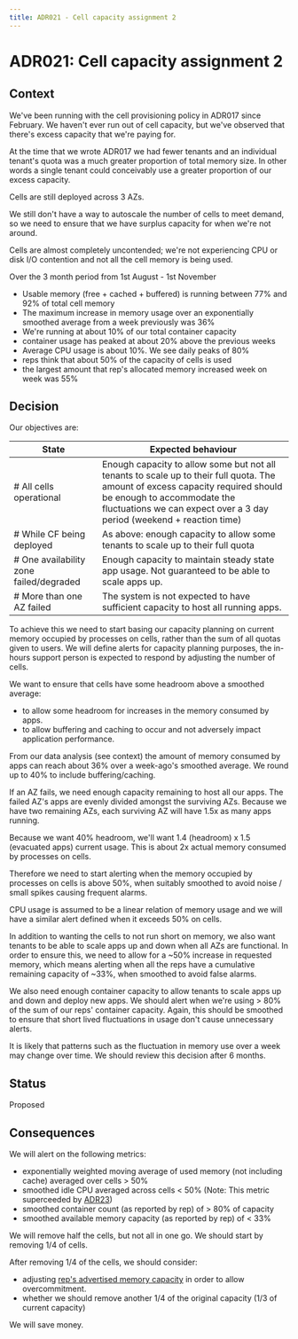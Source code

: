 ```yaml
---
title: ADR021 - Cell capacity assignment 2
---
```


# ADR021: Cell capacity assignment 2

## Context

We've been running with the cell provisioning policy in ADR017 since February.
We haven't ever run out of cell capacity, but we've observed that there's
excess capacity that we're paying for.

At the time that we wrote ADR017 we had fewer tenants and an individual
tenant's quota was a much greater proportion of total memory size. In other
words a single tenant could conceivably use a greater proportion of our excess
capacity.

Cells are still deployed across 3 AZs.

We still don't have a way to autoscale the number of cells to meet demand, so
we need to ensure that we have surplus capacity for when we're not around.

Cells are almost completely uncontended; we're not experiencing CPU or disk I/O
contention and not all the cell memory is being used.

Over the 3 month period from 1st August - 1st November

- Usable memory (free + cached + buffered) is running between 77% and 92% of total cell memory
- The maximum increase in memory usage over an exponentially smoothed average from a week previously was 36%
- We're running at about 10% of our total container capacity
- container usage has peaked at about 20% above the previous weeks
- Average CPU usage is about 10%. We see daily peaks of 80%
- reps think that about 50% of the capacity of cells is used
- the largest amount that rep's allocated memory increased week on week was 55%


## Decision

Our objectives are:

State | Expected behaviour
------|-------------------
# All cells operational | Enough capacity to allow some but not all tenants to scale up to their full quota. The amount of excess capacity required should be enough to accommodate the fluctuations we can expect over a 3 day period (weekend + reaction time)
# While CF being deployed | As above: enough capacity to allow some tenants to scale up to their full quota
# One availability zone failed/degraded | Enough capacity to maintain steady state app usage. Not guaranteed to be able to scale apps up.
# More than one AZ failed | The system is not expected to have sufficient capacity to host all running apps.

To achieve this we need to start basing our capacity planning on current memory
occupied by processes on cells, rather than the sum of all quotas given to
users. We will define alerts for capacity planning purposes, the in-hours
support person is expected to respond by adjusting the number of cells.

We want to ensure that cells have some headroom above a smoothed
average:

- to allow some headroom for increases in the memory consumed by apps.
- to allow buffering and caching to occur and not adversely impact application
  performance.

From our data analysis (see context) the amount of memory consumed by apps
can reach about 36% over a week-ago's smoothed average. We round up to 40% to
include buffering/caching.

If an AZ fails, we need enough capacity remaining to host all our apps. The
failed AZ's apps are evenly divided amongst the surviving AZs. Because we have
two remaining AZs, each surviving AZ will have 1.5x as many apps running.

Because we want 40% headroom, we'll want 1.4 (headroom) x 1.5 (evacuated apps)
current usage. This is about 2x actual memory consumed by processes on cells.

Therefore we need to start alerting when the memory occupied by processes on
cells is above 50%, when suitably smoothed to avoid noise / small spikes
causing frequent alarms.

CPU usage is assumed to be a linear relation of memory usage and we will have a
similar alert defined when it exceeds 50% on cells.

In addition to wanting the cells to not run short on memory, we also want
tenants to be able to scale apps up and down when all AZs are functional. In
order to ensure this, we need to allow for a ~50% increase in requested memory,
which means alerting when all the reps have a cumulative remaining capacity of
~33%, when smoothed to avoid false alarms.

We also need enough container capacity to allow tenants to scale apps up and
down and deploy new apps. We should alert when we're using > 80% of the sum of
our reps' container capacity. Again, this should be smoothed to ensure that
short lived fluctuations in usage don't cause unnecessary alerts.

It is likely that patterns such as the fluctuation in memory use over a week
may change over time. We should review this decision after 6 months.

## Status

Proposed

## Consequences

We will alert on the following metrics:

- exponentially weighted moving average of used memory (not including cache) averaged over cells > 50%
- smoothed idle CPU averaged across cells < 50% (Note: This metric superceeded by [ADR23](/architecture_decision_records/ADR023-idle-cpu-alerting-change/))
- smoothed container count (as reported by rep) of > 80% of capacity
- smoothed available memory capacity (as reported by rep) of < 33%

We will remove half the cells, but not all in one go. We should start by removing 1/4 of cells.

After removing 1/4 of the cells, we should consider:
- adjusting [rep's advertised memory
  capacity](https://github.com/cloudfoundry/diego-release/blob/5f822ca91f9289de240924b90b6feabb06248ed8/jobs/rep/spec#L147)
in order to allow overcommitment.
- whether we should remove another 1/4 of the original capacity (1/3 of current capacity)

We will save money.
